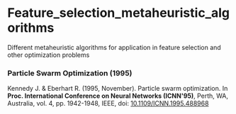 # Feature_selection_metaheuristic_algorithms
 Different metaheuristic algorithms for application in feature selection and other optimization problems

### Particle Swarm Optimization (1995)
Kennedy J. & Eberhart R. (1995, November). Particle swarm optimization. In __Proc. International Conference on Neural Networks (ICNN'95)__, Perth, WA, Australia, vol. 4, pp. 1942-1948, IEEE, doi: [10.1109/ICNN.1995.488968](10.1109/ICNN.1995.488968)
